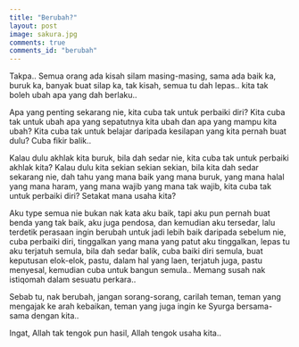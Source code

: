 ```yaml
---
title: "Berubah?"
layout: post
image: sakura.jpg
comments: true
comments_id: "berubah"
---
```


Takpa.. Semua orang ada kisah silam masing-masing,
sama ada baik ka, buruk ka, banyak buat silap ka,
tak kisah, semua tu dah lepas..
kita tak boleh ubah apa yang dah berlaku..   

Apa yang penting sekarang nie,
kita cuba tak untuk perbaiki diri?
Kita cuba tak untuk ubah apa yang sepatutnya kita ubah
dan apa yang mampu kita ubah?
Kita cuba tak untuk belajar daripada
kesilapan yang kita pernah buat dulu?
Cuba fikir balik..   

Kalau dulu akhlak kita buruk, bila dah sedar nie,
kita cuba tak untuk perbaiki akhlak kita?
Kalau dulu kita sekian sekian sekian,
bila kita dah sedar sekarang nie,
dah tahu yang mana baik yang mana buruk,
yang mana halal yang mana haram,
yang mana wajib yang mana tak wajib,
kita cuba tak untuk perbaiki diri?
Setakat mana usaha kita?   

Aku type semua nie bukan nak kata aku baik,
tapi aku pun pernah buat benda yang tak baik,
aku juga pendosa, dan kemudian aku tersedar,
lalu terdetik perasaan ingin berubah untuk jadi lebih baik daripada sebelum nie,
cuba perbaiki diri, tinggalkan yang mana yang patut aku tinggalkan,
lepas tu aku terjatuh semula, bila dah sedar balik,
cuba baiki diri semula, buat keputusan elok-elok,
pastu, dalam hal yang laen, terjatuh juga, pastu menyesal,
kemudian cuba untuk bangun semula..
Memang susah nak istiqomah dalam sesuatu perkara..   

Sebab tu, nak berubah, jangan sorang-sorang, carilah teman,
teman yang mengajak ke arah kebaikan,
teman yang juga ingin ke Syurga bersama-sama dengan kita..   

Ingat, Allah tak tengok pun hasil, Allah tengok usaha kita..
